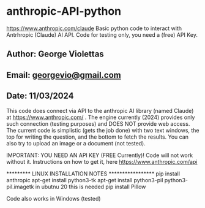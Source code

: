 # anthropic-API-python
https://www.anthropic.com/claude
Basic python code to interact with Antrhropic (Claude) AI API. Code for testing only, you need a (free) API Key.

## Author: George Violettas
## Email: georgevio@gmail.com
## Date: 11/03/2024

This code does connect via API to the anthropic AI library (named Claude) at https://www.anthropic.com/ . The engine currently (2024) provides only such connection (testing purposes) and DOES NOT provide web access. The current code is simplistic (gets the job done) with two text windows, the top for writing the question, and the bottom to fetch the results. You can also try to upload an image or a document (not tested).

IMPORTANT: YOU NEED AN API KEY (FREE Currently)! Code will not work without it. Instructions on how to get it, here https://www.anthropic.com/api

 ********* LINUX INSTALLATION NOTES *****************
pip install anthropic
apt-get install python3-tk
apt-get install python3-pil python3-pil.imagetk
in ubutnu 20 this is needed pip install Pillow

Code also works in Windows (tested)
